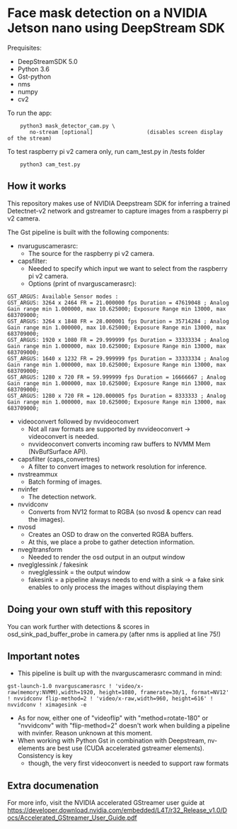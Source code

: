 # Face mask detection on a NVIDIA Jetson nano using DeepStream SDK

Prequisites:
* DeepStreamSDK 5.0
* Python 3.6
* Gst-python
* nms
* numpy
* cv2

To run the app:
```
    python3 mask_detector_cam.py \
       no-stream [optional]                 (disables screen display of the stream) 
```

To test raspberry pi v2 camera only, run cam_test.py in /tests folder
```
    python3 cam_test.py
```
## How it works
This repository makes use of NVIDIA Deepstream SDK for inferring a trained Detectnet-v2 network and gstreamer to capture images from a raspberry pi v2 camera.

The Gst pipeline is built with the following components:

*  nvaruguscamerasrc: 
    *  The source for the raspberry pi v2 camera.
*  capsfilter: 
    *  Needed to specify which input we want to select from the raspberry pi v2 camera.
    *  Options (print of nvarguscamerasrc):
```
GST_ARGUS: Available Sensor modes :
GST_ARGUS: 3264 x 2464 FR = 21.000000 fps Duration = 47619048 ; Analog Gain range min 1.000000, max 10.625000; Exposure Range min 13000, max 683709000;
GST_ARGUS: 3264 x 1848 FR = 28.000001 fps Duration = 35714284 ; Analog Gain range min 1.000000, max 10.625000; Exposure Range min 13000, max 683709000;
GST_ARGUS: 1920 x 1080 FR = 29.999999 fps Duration = 33333334 ; Analog Gain range min 1.000000, max 10.625000; Exposure Range min 13000, max 683709000;
GST_ARGUS: 1640 x 1232 FR = 29.999999 fps Duration = 33333334 ; Analog Gain range min 1.000000, max 10.625000; Exposure Range min 13000, max 683709000;
GST_ARGUS: 1280 x 720 FR = 59.999999 fps Duration = 16666667 ; Analog Gain range min 1.000000, max 10.625000; Exposure Range min 13000, max 683709000;
GST_ARGUS: 1280 x 720 FR = 120.000005 fps Duration = 8333333 ; Analog Gain range min 1.000000, max 10.625000; Exposure Range min 13000, max 683709000;
```
*  videoconvert followed by nvvideoconvert
    *  Not all raw formats are supported by nvvideoconvert -> videoconvert is needed.
    *  nvvideoconvert converts incoming raw buffers to NVMM Mem (NvBufSurface API).
*  capsfilter (caps_convertres)
    *  A filter to convert images to network resolution for inference.
*  nvstreammux
    *  Batch forming of images.
*  nvinfer
    *  The detection network.
*  nvvidconv
    *  Converts from NV12 format to RGBA (so nvosd & opencv can read the images).
*  nvosd
    *  Creates an OSD to draw on the converted RGBA buffers.
    *  At this, we place a probe to gather detection information.
*  nvegltransform
    *  Needed to render the osd output in an output window
*  nveglglessink / fakesink
    *  nveglglessink = the output window
    *  fakesink = a pipeline always needs to end with a sink -> a fake sink enables to only process the images without displaying them
  
    
## Doing your own stuff with this repository
You can work further with detections & scores in osd_sink_pad_buffer_probe in camera.py (after nms is applied at line 75!)

## Important notes
* This pipeline is built up with the nvarguscamerasrc command in mind:
 ```
 gst-launch-1.0 nvarguscamerasrc ! 'video/x-raw(memory:NVMM),width=1920, height=1080, framerate=30/1, format=NV12' ! nvvidconv flip-method=2 ! 'video/x-raw,width=960, height=616' ! nvvidconv ! ximagesink -e
 ```
* As for now, either one of "videoflip" with "method=rotate-180" or "nvvidconv" with "flip-method=2" doesn't work when building a pipeline with nvinfer. Reason unknown at this moment.
* When working with Python Gst in combination with Deepstream, nv- elements are best use (CUDA accelerated gstreamer elements). Consistency is key
    * though, the very first videoconvert is needed to support raw formats
    
## Extra documenation
For more info, visit the NVIDIA accelerated GStreamer user guide at https://developer.download.nvidia.com/embedded/L4T/r32_Release_v1.0/Docs/Accelerated_GStreamer_User_Guide.pdf